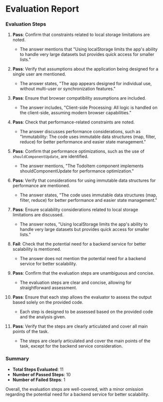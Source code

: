# Evaluation Report

### Evaluation Steps

1. **Pass**: Confirm that constraints related to local storage limitations are noted.
   - The answer mentions that "Using localStorage limits the app's ability to handle very large datasets but provides quick access for smaller lists."

2. **Pass**: Verify that assumptions about the application being designed for a single user are mentioned.
   - The answer states, "The app appears designed for individual use, without multi-user or synchronization features."

3. **Pass**: Ensure that browser compatibility assumptions are included.
   - The answer includes, "Client-side Processing: All logic is handled on the client-side, assuming modern browser capabilities."

4. **Pass**: Check that performance-related constraints are noted.
   - The answer discusses performance considerations, such as "Immutability: The code uses immutable data structures (map, filter, reduce) for better performance and easier state management."

5. **Pass**: Confirm that performance optimizations, such as the use of `shouldComponentUpdate`, are identified.
   - The answer mentions, "The TodoItem component implements shouldComponentUpdate for performance optimization."

6. **Pass**: Verify that considerations for using immutable data structures for performance are mentioned.
   - The answer states, "The code uses immutable data structures (map, filter, reduce) for better performance and easier state management."

7. **Pass**: Ensure scalability considerations related to local storage limitations are discussed.
   - The answer notes, "Using localStorage limits the app's ability to handle very large datasets but provides quick access for smaller lists."

8. **Fail**: Check that the potential need for a backend service for better scalability is mentioned.
   - The answer does not mention the potential need for a backend service for better scalability.

9. **Pass**: Confirm that the evaluation steps are unambiguous and concise.
   - The evaluation steps are clear and concise, allowing for straightforward assessment.

10. **Pass**: Ensure that each step allows the evaluator to assess the output based solely on the provided code.
    - Each step is designed to be assessed based on the provided code and the analysis given.

11. **Pass**: Verify that the steps are clearly articulated and cover all main points of the task.
    - The steps are clearly articulated and cover the main points of the task, except for the backend service consideration.

### Summary

- **Total Steps Evaluated**: 11
- **Number of Passed Steps**: 10
- **Number of Failed Steps**: 1

Overall, the evaluation steps are well-covered, with a minor omission regarding the potential need for a backend service for better scalability.